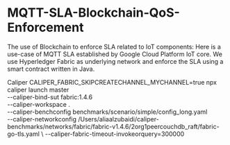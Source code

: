 # MQTT-SLA-Blockchain-QoS-Enforcement
The use of Blockchain to enforce SLA related to IoT components: Here is a use-case of MQTT SLA established by Google Cloud Platform IoT core. We use Hyperledger Fabric as underlying network and enforce the SLA using a smart contract written in Java.

Caliper
CALIPER_FABRIC_SKIPCREATECHANNEL_MYCHANNEL=true
npx caliper launch master \
    --caliper-bind-sut fabric:1.4.6 \
    --caliper-workspace . \
    --caliper-benchconfig benchmarks/scenario/simple/config_long.yaml \
    --caliper-networkconfig /Users/aliaalzubaidi/caliper-benchmarks/networks/fabric/fabric-v1.4.6/2org1peercouchdb_raft/fabric-go-tls.yaml \ 
    --caliper-fabric-timeout-invokeorquery=300000
<!--stackedit_data:
eyJoaXN0b3J5IjpbLTIxMDk1MDc3NCwtMTA1Nzc1ODQwNV19
-->